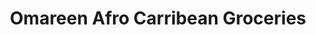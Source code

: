 ---
title: "Omareen Afro Carribean Groceries"
url: /hampton/omareen-afro-carribean-groceries/
shop: supermarket
---